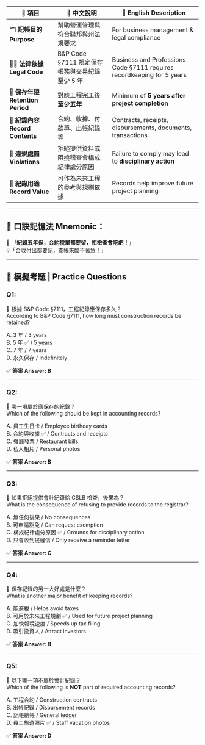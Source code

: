 | 🧾 項目                        | 📝 中文說明                          | 📘 English Description                                                 |
| ---------------------------- | -------------------------------- | ---------------------------------------------------------------------- |
| 🗂️ **記帳目的 Purpose**         | 幫助營運管理與符合聯邦與州法規要求                | For business management & legal compliance                             |
| 🧑‍⚖️ **法律依據 Legal Code**    | B&P Code §7111 規定保存帳務與交易紀錄至少 5 年 | Business and Professions Code §7111 requires recordkeeping for 5 years |
| 📅 **保存年限 Retention Period** | 對應工程完工後 **至少五年**                 | Minimum of **5 years after project completion**                        |
| 📑 **紀錄內容 Record Contents**  | 合約、收據、付款單、出帳紀錄等                  | Contracts, receipts, disbursements, documents, transactions            |
| 🚨 **違規處罰 Violations**       | 拒絕提供資料或阻撓稽查會構成紀律處分原因             | Failure to comply may lead to **disciplinary action**                  |
| 🔁 **紀錄用途 Record Value**     | 可作為未來工程的參考與規劃依據                  | Records help improve future project planning                           |

---

## 🧠 口訣記憶法 Mnemonic：

🎯 **「紀錄五年保，合約稅單都要留，拒檢查會吃虧！」**  
💡「合收付出都要記，查帳來臨不著急！」

---

## 📝 模擬考題 | Practice Questions

### Q1:

📌 根據 B&P Code §7111，工程紀錄應保存多久？  
According to B&P Code §7111, how long must construction records be retained?

A. 3 年 / 3 years  
B. 5 年 ✅ / 5 years  
C. 7 年 / 7 years  
D. 永久保存 / Indefinitely

✅ **答案 Answer: B**

---

### Q2:

📌 哪一項屬於應保存的紀錄？  
Which of the following should be kept in accounting records?

A. 員工生日卡 / Employee birthday cards  
B. 合約與收據 ✅ / Contracts and receipts  
C. 餐廳發票 / Restaurant bills  
D. 私人相片 / Personal photos

✅ **答案 Answer: B**

---

### Q3:

📌 如果拒絕提供會計紀錄給 CSLB 檢查，後果為？  
What is the consequence of refusing to provide records to the registrar?

A. 無任何後果 / No consequences  
B. 可申請豁免 / Can request exemption  
C. 構成紀律處分原因 ✅ / Grounds for disciplinary action  
D. 只會收到提醒信 / Only receive a reminder letter

✅ **答案 Answer: C**

---

### Q4:

📌 保存紀錄的另一大好處是什麼？  
What is another major benefit of keeping records?

A. 能避稅 / Helps avoid taxes  
B. 可用於未來工程規劃 ✅ / Used for future project planning  
C. 加快報稅速度 / Speeds up tax filing  
D. 吸引投資人 / Attract investors

✅ **答案 Answer: B**

---

### Q5:

📌 以下哪一項不屬於會計紀錄？  
Which of the following is **NOT** part of required accounting records?

A. 工程合約 / Construction contracts  
B. 出帳記錄 / Disbursement records  
C. 記帳總帳 / General ledger  
D. 員工旅遊照片 ✅ / Staff vacation photos

✅ **答案 Answer: D**